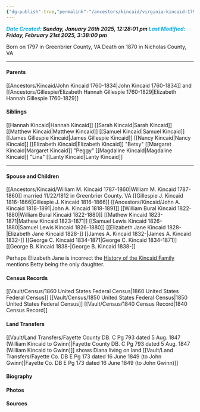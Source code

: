 ```yaml
---
{"dg-publish":true,"permalink":"/ancestors/kincaid/virginia-kincaid-1797-1870/","tags":["Jane-Kincaid"]}
---
```


***<font color="#00b0f0">Date Created:</font> Sunday, January 26th 2025, 12:28:01 pm*
*<font color="#00b0f0">Last Modified:</font> Friday, February 21st 2025, 3:38:00 pm***

Born on  1797 in Greenbrier County, VA
Death on 1870 in Nicholas County, VA

---
#### Parents

[[Ancestors/Kincaid/John Kincaid 1760-1834\|John Kincaid 1760-1834]] and [[Ancestors/Gillespie/Elizabeth Hannah Gillespie 1760-1829\|Elizabeth Hannah Gillespie 1760-1829]]
#### Siblings
[[Hannah Kincaid\|Hannah Kincaid]]
[[Sarah Kincaid\|Sarah Kincaid]]
[[Matthew Kincaid\|Matthew Kincaid]]
[[Samuel Kincaid\|Samuel Kincaid]]
[[James Gillespie Kincaid\|James Gillespie Kincaid]]
[[Nancy Kincaid\|Nancy Kincaid]]
[[Elizabeth Kincaid\|Elizabeth Kincaid]] "Betsy"
[[Margaret Kincaid\|Margaret Kincaid]] "Peggy"
[[Magdaline Kincaid\|Magdaline Kincaid]] "Lina"
[[Lanty Kincaid\|Lanty Kincaid]]

---
#### Spouse and Children
[[Ancestors/Kincaid/William M. Kincaid 1787-1860\|William M. Kincaid 1787-1860]] married 11/22/1812 in Greenbrier County. VA
[[Gillespie J. Kincaid 1816-1866\|Gillespie J. Kincaid 1816-1866]]
[[Ancestors/Kincaid/John A. Kincaid 1818-1891\|John A. Kincaid 1818-1891]]
[[William Bural Kincaid 1822-1880\|William Bural Kincaid 1822-1880]]
[[Mathew Kincaid 1823-1871\|Mathew Kincaid 1823-1871]]
[[Samuel Lewis Kincaid 1826-1880\|Samuel Lewis Kincaid 1826-1880]]
[[Elizabeth Jane Kincaid 1828-\|Elizabeth Jane Kincaid 1828-]]
[[James A. Kincaid 1832-\|James A. Kincaid 1832-]]
[[George C. Kincaid 1834-1871\|George C. Kincaid 1834-1871]]
[[George B. Kincaid 1838-\|George B. Kincaid 1838-]]

Perhaps Elizabeth Jane is incorrect the [History of the Kincaid Family](https://drive.google.com/file/d/0B0oZv34v0ajXVUstZkJEV2hUdW8/view?usp=sharing&resourcekey=0-gyR8XsVV5zkjlqS8Sd_HRw) mentions Betty being the only daughter.
#### Census Records
[[Vault/Census/1860 United States Federal Census\|1860 United States Federal Census]]
[[Vault/Census/1850 United States Federal Census\|1850 United States Federal Census]]
[[Vault/Census/1840 Census Record\|1840 Census Record]]

#### Land Transfers
[[Vault/Land Transfers/Fayette County DB. C Pg 793 dated 5 Aug. 1847 (William Kincaid to Gwinn)\|Fayette County DB. C Pg 793 dated 5 Aug. 1847 (William Kincaid to Gwinn)]] shows Diana living on land
[[Vault/Land Transfers/Fayette Co. DB E Pg 173 dated 16 June 1849 (to John Gwinn)\|Fayette Co. DB E Pg 173 dated 16 June 1849 (to John Gwinn)]]
#### Biography

#### Photos

#### Sources

